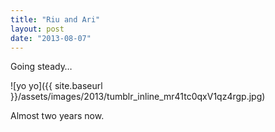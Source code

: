```yaml
---
title: "Riu and Ari"
layout: post
date: "2013-08-07"
---
```


Going steady…

![yo yo]({{ site.baseurl }}/assets/images/2013/tumblr_inline_mr41tc0qxV1qz4rgp.jpg)

Almost two years now.

